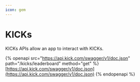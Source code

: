 ```yaml
---
icon: gem
---
```


# KICKs

KICKs APIs allow an app to interact with KICKs.

{% openapi src="https://api.kick.com/swagger/v1/doc.json" path="/kicks/leaderboard" method="get" %}
[https://api.kick.com/swagger/v1/doc.json](https://api.kick.com/swagger/v1/doc.json)
{% endopenapi %}
